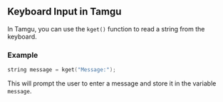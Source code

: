 ## Keyboard Input in Tamgu

In Tamgu, you can use the `kget()` function to read a string from the keyboard. 

### Example

```cpp
string message = kget("Message:");
```

This will prompt the user to enter a message and store it in the variable `message`.